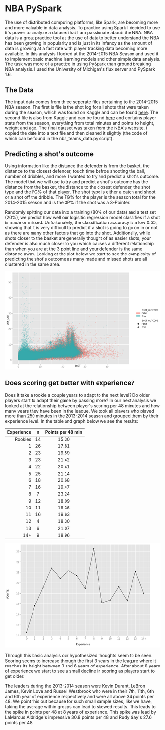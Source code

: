 ﻿# NBA PySpark

The use of distributed computing platforms, like Spark, are becoming more and more valuable in data analysis. To practice using Spark I decided to use it's power to analyze a dataset that I am passionate about: the NBA. NBA data is a great practice tool as the use of data to better understand the NBA has been growing in popularity and is just in its infancy as the amount of data is growing at a fast rate with player tracking data becoming more available. In this analysis I looked at the 2014-2015 NBA Season and used it to implement basic machine learning models and other simple data analysis. The task was more of a practice in using PySpark than ground breaking NBA analysis. I used the University of Michigan's flux server and PySpark 1.6.

## The Data
The input data comes from three seperate files pertaining to the 2014-2015 NBA season. The first is file is the shot log for all shots that were taken during the season, which was found on Kaggle and can be found [here](https://www.kaggle.com/dansbecker/nba-shot-logs/data). The second file is also from Kaggle and can be found [here](https://www.kaggle.com/drgilermo/nba-players-stats-20142015/data) and contains player stats from the season, everything from total minutes and points to height, weight and age. The final dataset was taken from the [NBA's website](https://stats.nba.com/teams/advanced/?sort=W&dir=-1&Season=2014-15&SeasonType=Regular%20Season). I copied the date into a text file and then cleaned it slightly (the code of which can be found in the nba_teams_data.py script). 

## Predicting a shot's outcome
Using information like the distance the defender is from the basket, the distance to the closest defender, touch time befroe shooting the ball, number of dribbles, and more, I wanted to try and predict a shot's outcome. The model that we will use to try and predict a shot's outcome has the distance from the basket, the distance to the closest defender, the shot type and the FG% of that player. The shot type is either a catch and shoot or a shot off the dribble. The FG% for the player is the season total for the 2014-2015 season and is the 3P% if the shot was a 3-Pointer.

Randomly splitting our data into a training (80% of our data) and a test set (20%), we predict how well our logisitic regression model classifies if a shot is made or missed. Unfortunately, the classification accuracy is a low 0.55, showing that it is very difficult to predict if a shot is going to go on in or not as there are many other factors that go into the shot. Additionally, while shots closer to the basket are generally thought of as easier shots, your defender is also much closer to you which causes a different relationship than when you are at the 3 point line and your defender is the same distance away. Looking at the plot below we start to see the complexity of  predicting the shot's outcome as many made and missed shots are all clustered in the same area.

![](/Data/Output/Plots/shot_outcome.png?raw=true "Shot Outcome based on Defender Distance and Distance to Basket")

## Does scoring get better with experience?
Does it take a rookie a couple years to adapt to the next level? Do older players start to adapt their game by passing more? In our next analysis we looked at the relationship between player's scoring per 48 minutes and how many years they have been in the league. We took all players who played more than 250 minutes in the 2013-2014 season and grouped them by their experience level. In the table and graph below we see the results:

| Experience | n  | Points per 48 min |
|-----------:|:--:|:-----------------:|
| Rookies    |14  | 15.30             |
|1           |26  | 17.81             |
|2           |23  | 19.59             |
|3           |23  | 21.42             |
|4           |22  | 20.41             |
|5           |25  | 21.14             |
|6           |18  | 20.68             |
|7           |16  | 19.47             |
|8           |7   | 23.24             |
|9           |12  | 18.09             |
|10          |11  | 18.36             |
|11          |16  | 19.63             |
|12          |4   | 18.30             |
|13          |6   | 21.07             |
|14+         |9   | 18.96             |

![](/Data/Output/Plots/experience.png?raw=true "Points per 48 Minutes by Experience")

Through this basic analysis our hypothesized thoughts seem to be seen. Scoring seems to increase through the first 3 years in the leagure where it reaches its height between 3 and 6 years of experience. After about 8 years of experience we start to see a small decline in scoring as players start to get older. 

The leaders during the 2013-2014 season were Kevin Durant, LeBron James, Kevin Love and Russell Westbrook who were in their 7th, 11th, 6th and 6th year of experience respectively and were all above 34 points per 48. We point this out because for such small sample sizes, like we have, taking the average within groups can lead to skewed results. This leads to the spike in points per 48 at 8 years of experience. This spike was lead by LaMarcus Aldridge's impressive 30.8 points per 48 and Rudy Gay's 27.6 points per 48.
